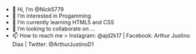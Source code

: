 - 👋 Hi, I’m @Nick5779
- 👀 I’m interested in Progamming
- 🌱 I’m currently learning HTML5 and CSS
- 💞️ I’m looking to collaborate on ...
- 📫 How to reach me  > Instagram: @ajd2k17 | Facebook: Arthur Justino Dias | Twitter: @ArthurJustinoD1

<!---
Nick5779/Nick5779 is a ✨ special ✨ repository because its `README.md` (this file) appears on your GitHub profile.
You can click the Preview link to take a look at your changes.
--->
